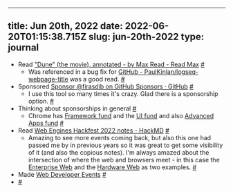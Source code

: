 
---
title: Jun 20th, 2022 
date: 2022-06-20T01:15:38.715Z
slug: jun-20th-2022
type: journal
---
* Read ["Dune" (the movie), annotated - by Max Read - Read Max](https://maxread.substack.com/p/dune-annotated) [#](#62afca3a-d799-4d24-ab35-8bc38e6dfe1c)<a name="62afca3a-d799-4d24-ab35-8bc38e6dfe1c"></a>
  * Was referenced in a bug fix for [GitHub - PaulKinlan/logseq-webpage-title](https://github.com/PaulKinlan/logseq-webpage-title) was a good read. [#](#62b03336-0b43-45c1-a794-4d353766d4e0)<a name="62b03336-0b43-45c1-a794-4d353766d4e0"></a>
* Sponsored [Sponsor @firasdib on GitHub Sponsors · GitHub](https://github.com/sponsors/firasdib) [#](#62b035dc-442e-48ae-9877-5f337388b0f6)<a name="62b035dc-442e-48ae-9877-5f337388b0f6"></a>
  * I use this tool so many times it's crazy. Glad there is a sponsorship option. [#](#62b035e0-a9a6-4812-bd11-ea519e243cc1)<a name="62b035e0-a9a6-4812-bd11-ea519e243cc1"></a>
* Thinking about sponsorships in general [#](#62b03603-0b7b-40bd-8052-9097c828861c)<a name="62b03603-0b7b-40bd-8052-9097c828861c"></a>
  * Chrome has [Framework fund](https://blog.opencollective.com/chromes-framework-of-open-source-investment/) and the [UI fund](https://docs.google.com/forms/d/e/1FAIpQLSdN0Y_MpvnlhflX9cBZS7tR24MF6dAvaP4d2LNWOYSyI7HdqQ/viewform) and also [Advanced Apps fund](https://docs.google.com/forms/d/e/1FAIpQLSeVaUlkx6iwI8Q6lDaB-Er1lkCKqiogt8nDCVL9I66XY98RbA/viewform) [#](#62b03647-0e97-4004-8052-06ff575ed0b8)<a name="62b03647-0e97-4004-8052-06ff575ed0b8"></a>
* Read [Web Engines Hackfest 2022 notes - HackMD](https://hackmd.io/@tchevalier/HyoJsT4K5) [#](#62b0452c-5b8e-4940-9b0a-514936792c48)<a name="62b0452c-5b8e-4940-9b0a-514936792c48"></a>
  * Amazing to see more events coming back, but also this one had passed me by in previous years so it was great to get some visibility of it (and also the copious notes). I'm always amazed about the intersection of where the web and browsers meet - in this case the [Enterprise Web](../entry/enterprise-web) and the [Hardware Web](../entry/hardware-web) as two examples. [#](#62b06639-910e-438d-b97c-0a7571238b10)<a name="62b06639-910e-438d-b97c-0a7571238b10"></a>
* Made [Web Developer Events](../entry/web-developer-events) [#](#62b0462f-764c-403b-84d1-af0c0d286bf2)<a name="62b0462f-764c-403b-84d1-af0c0d286bf2"></a>
*  [#](#62b066b0-0021-459f-9f37-6263f0e86a27)<a name="62b066b0-0021-459f-9f37-6263f0e86a27"></a>

